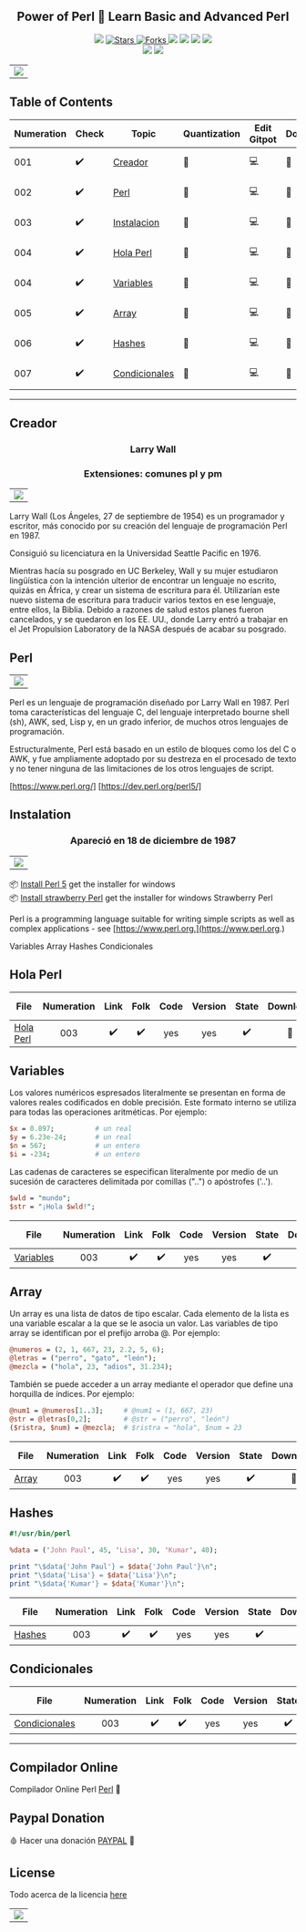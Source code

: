 <h2 align="center">  Power of Perl 🐫 Learn Basic and Advanced Perl </h2>
<!-- https://shields.io/ -->

<p align="center">
  
  </a>
    <img src="https://img.shields.io/github/languages/top/BrianMarquez3/Perl-Course?color=red">
  </a>
  <a href="https://github.com/BrianMarquez3/Perl-Course/stargazers">
    <img src="https://img.shields.io/github/stars/BrianMarquez3/Perl-Course.svg?style=flat" alt="Stars">
  </a>
  <a href="https://github.com/BrianMarquez3/Perl-Course/network">
    <img src="https://img.shields.io/github/forks/BrianMarquez3/Perl-Course.svg?style=flat" alt="Forks">
  </a>
    <img src="https://img.shields.io/github/v/tag/BrianMarquez3/Perl-Course?color=blue&label=Version&logo=perl">
  </a>
  </a>
    <img src="https://img.shields.io/github/languages/code-size/BrianMarquez3/Perl-Course">
  </a>
  </a>
    <img src="https://img.shields.io/github/downloads/BrianMarquez3/Perl-Course/total?color=blue">
  </a>
  </a>
   <a href="https://github.com/BrianMarquez3/Perl-Course/network">
    <img src="https://img.shields.io/badge/Plataform-Windows-blue">
  </a><br>
  <img src="https://img.shields.io/github/last-commit/BrianMarquez3/Perl-Course?color=darkblue&style=for-the-badge">
  <img src="https://img.shields.io/github/languages/count/BrianMarquez3/Perl-Course?style=for-the-badge">
</P>

<table align="center">
  <tr>
    <td align="center" style="padding=0;width=50%;">
      <img align="center" style="padding=0;" src="./images/banner.gif" />
    </td>
  </tr>
</table>

## Table of Contents

| Numeration   | Check  |    Topic      |   Quantization   |    Edit Gitpot    |    Downloads    |  link  |
| ------------ |--------|-------------- |----------------- |------------------ |---------------- |-------- |
|  001   |:heavy_check_mark: | [Creador](#Creador)   | 🐫    | 💻 | 💾 | [ ⬅️ back](https://github.com/BrianMarquez3)| 
|  002   |:heavy_check_mark: | [Perl](#Perl)   | 🐫    | 💻 | 💾 | [ ⬅️ back](https://github.com/BrianMarquez3)| 
|  003   |:heavy_check_mark: | [Instalacion](#Instalation)   | 🐫    | 💻 | 💾 | [ ⬅️ back](https://github.com/BrianMarquez3)|
|  004   |:heavy_check_mark: | [Hola Perl](#Hola-Perl)   | 🐫    | 💻 | 💾 | [ ⬅️ back](https://github.com/BrianMarquez3)| 
|  004   |:heavy_check_mark: | [Variables](#Variables)   | 🐫    | 💻 | 💾 | [ ⬅️ back](https://github.com/BrianMarquez3)| 
|  005   |:heavy_check_mark: | [Array](#Array)   | 🐫    | 💻 | 💾 | [ ⬅️ back](https://github.com/BrianMarquez3)| 
|  006   |:heavy_check_mark: | [Hashes](#Hashes)   | 🐫    | 💻 | 💾 | [ ⬅️ back](https://github.com/BrianMarquez3)| 
|  007   |:heavy_check_mark: | [Condicionales](#Condicionales)   | 🐫    | 💻 | 💾 | [ ⬅️ back](https://github.com/BrianMarquez3)| 

---
## Creador

<table align="center">
<h3 align="center"> Larry Wall  </h3>
  <tr>
    <td align="center" style="padding=0;width=50%;">
      <img align="center" style="padding=0;" src="./images/Larry_Wall.jpg" />
    </td>
  </tr>
  <h3 align="center"> Extensiones: comunes	pl y pm  </h3>
</table>


<p>Larry Wall (Los Ángeles, 27 de septiembre de 1954) es un programador y escritor, más conocido por su creación del lenguaje de programación Perl en 1987.</p>


<p>Consiguió su licenciatura en la Universidad Seattle Pacific en 1976.

Mientras hacía su posgrado en UC Berkeley, Wall y su mujer estudiaron lingüística con la intención ulterior de encontrar un lenguaje no escrito, quizás en África, y crear un sistema de escritura para él. Utilizarían este nuevo sistema de escritura para traducir varios textos en ese lenguaje, entre ellos, la Biblia. Debido a razones de salud estos planes fueron cancelados, y se quedaron en los EE. UU., donde Larry entró a trabajar en el Jet Propulsion Laboratory de la NASA después de acabar su posgrado.</p>

## Perl

<table align="center">
  <tr>
    <td align="center" style="padding=0;width=50%;">
      <img align="center" style="padding=0;" src="./images/Cebolla_Chulita.png" />
    </td>
  </tr>
 </table>


<p>Perl es un lenguaje de programación diseñado por Larry Wall en 1987. Perl toma características del lenguaje C, del lenguaje interpretado bourne shell (sh), AWK, sed, Lisp y, en un grado inferior, de muchos otros lenguajes de programación.

Estructuralmente, Perl está basado en un estilo de bloques como los del C o AWK, y fue ampliamente adoptado por su destreza en el procesado de texto y no tener ninguna de las limitaciones de los otros lenguajes de script.</p>

[https://www.perl.org/]
[https://dev.perl.org/perl5/]

## Instalation

<table align="center">
  <tr>
    <td align="center" style="padding=0;width=50%;">
      <img align="center" style="padding=0;" src="./images/home_pages.png" />
    </td>
  </tr>
  <h3 align="center"> Apareció en	18 de diciembre de 1987   </h3>
</table>

📦 [Install Perl 5](https://www.perl.org/get.html) get the installer for windows<br>
📦 [Install strawberry Perl](https://strawberryperl.com/) get the installer for windows Strawberry Perl<br>

Perl is a programming language suitable for writing simple scripts as well as complex applications - see [https://www.perl.org.](https://www.perl.org.)

Variables
Array
Hashes
Condicionales

## Hola Perl

| File                       | Numeration  | Link        |    Folk     |  Code       | Version     | State       | Download    |  Go back    |
|----------------------------|:-----------:|:-----------:|:-----------:|:-----------:|:-----------:|:-----------:|:-----------:|:-----------:|
| [Hola Perl](https://github.com/BrianMarquez3/Perl-Course/tree/main/001%20PrimerScript)  | 003 | ✔️  | ✔️ | yes | yes | ✔️ | 💾 | [⬅️Atras](#Tabla-de-contenidos)

## Variables

<p>Los valores numéricos espresados literalmente se presentan en forma de valores reales codificados en doble precisión. Este formato interno se utiliza para todas las operaciones aritméticas. Por ejemplo:</p>

```perl
$x = 0.897;          # un real
$y = 6.23e-24;       # un real
$n = 567;            # un entero
$i = -234;           # un entero
```
<p>Las cadenas de caracteres se especifican literalmente por medio de un sucesión de caracteres delimitada por comillas ("..") o apóstrofes ('..'). </p>

```perl
$wld = "mundo";
$str = "¡Hola $wld!";
```

| File                       | Numeration  | Link        |    Folk     |  Code       | Version     | State       | Download    |  Go back    |
|----------------------------|:-----------:|:-----------:|:-----------:|:-----------:|:-----------:|:-----------:|:-----------:|:-----------:|
| [Variables](https://github.com/BrianMarquez3/Perl-Course/tree/main/002%20Variables)  | 003 | ✔️  | ✔️ | yes | yes | ✔️ | 💾 | [⬅️Atras](#Tabla-de-contenidos)

## Array

<p>Un array es una lista de datos de tipo escalar. Cada elemento de la lista es una variable escalar a la que se le asocia un valor. Las variables de tipo array se identifican por el prefijo arroba @. Por ejemplo:</p>

```perl
@numeros = (2, 1, 667, 23, 2.2, 5, 6);
@letras = ("perro", "gato", "león");
@mezcla = ("hola", 23, "adios", 31.234);
```

También se puede  acceder a un array mediante el operador que define una horquilla de índices. Por ejemplo:

```perl
@num1 = @numeros[1..3];     # @num1 = (1, 667, 23)
@str = @letras[0,2];        # @str = ("perro", "león")
($ristra, $num) = @mezcla;  # $ristra = "hola", $num = 23
```

| File                       | Numeration  | Link        |    Folk     |  Code       | Version     | State       | Download    |  Go back    |
|----------------------------|:-----------:|:-----------:|:-----------:|:-----------:|:-----------:|:-----------:|:-----------:|:-----------:|
| [Array](https://github.com/BrianMarquez3/Perl-Course/tree/main/003%20Arrays)  | 003 | ✔️  | ✔️ | yes | yes | ✔️ | 💾 | [⬅️Atras](#Tabla-de-contenidos)

## Hashes

```perl
#!/usr/bin/perl

%data = ('John Paul', 45, 'Lisa', 30, 'Kumar', 40);

print "\$data{'John Paul'} = $data{'John Paul'}\n";
print "\$data{'Lisa'} = $data{'Lisa'}\n";
print "\$data{'Kumar'} = $data{'Kumar'}\n";
```


| File                       | Numeration  | Link        |    Folk     |  Code       | Version     | State       | Download    |  Go back    |
|----------------------------|:-----------:|:-----------:|:-----------:|:-----------:|:-----------:|:-----------:|:-----------:|:-----------:|
| [Hashes](https://github.com/BrianMarquez3/Perl-Course/tree/main/004%20Hashes)  | 003 | ✔️  | ✔️ | yes | yes | ✔️ | 💾 | [⬅️Atras](#Tabla-de-contenidos)

## Condicionales

| File                       | Numeration  | Link        |    Folk     |  Code       | Version     | State       | Download    |  Go back    |
|----------------------------|:-----------:|:-----------:|:-----------:|:-----------:|:-----------:|:-----------:|:-----------:|:-----------:|
| [Condicionales](https://github.com/BrianMarquez3/Perl-Course/tree/main/005%20Condicionales)  | 003 | ✔️  | ✔️ | yes | yes | ✔️ | 💾 | [⬅️Atras](#Tabla-de-contenidos)


----

## Compilador Online

Compilador Online Perl [Perl](https://paiza.io/es/projects/new) 🍵

## Paypal Donation
🩸 Hacer una donación [PAYPAL](https://www.paypal.com/donate?hosted_button_id=98U3T62494H9Y) 🍵

## License 
Todo acerca de la licencia [here](https://github.com/BrianMarquez3/Learning-Git/blob/master/LICENCE)

<table>
  <tr>
    <td align="center" style="padding=0;width=50%;">
      <img align="center" style="padding=0;" src="./images/git00.gif" />
    </td>
  </tr>
</table>